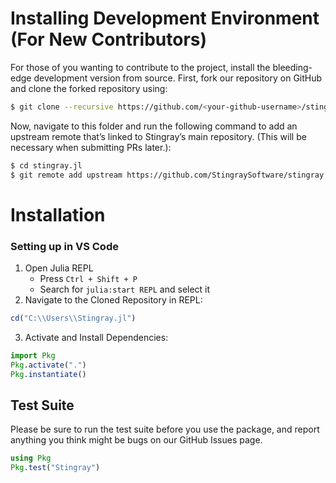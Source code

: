 # Installing Development Environment (For New Contributors)

For those of you wanting to contribute to the project, install the bleeding-edge development version from source. First, fork our repository on GitHub and clone the forked repository using:

```sh
$ git clone --recursive https://github.com/<your-github-username>/stingray.jl.git
```

Now, navigate to this folder and run the following command to add an upstream remote that’s linked to Stingray’s main repository. (This will be necessary when submitting PRs later.):

```sh
$ cd stingray.jl
$ git remote add upstream https://github.com/StingraySoftware/stingray.jl.git
```

# Installation
### Setting up in VS Code

1. Open Julia REPL
   - Press `Ctrl + Shift + P`
   - Search for `julia:start REPL` and select it
2. Navigate to the Cloned Repository in REPL:

```julia
cd("C:\\Users\\Stingray.jl")
```

3. Activate and Install Dependencies:

```julia
import Pkg
Pkg.activate(".")
Pkg.instantiate()
```


## Test Suite

Please be sure to run the test suite before you use the package, and report anything you think might be bugs on our GitHub Issues page.


```julia
using Pkg
Pkg.test("Stingray")
```
